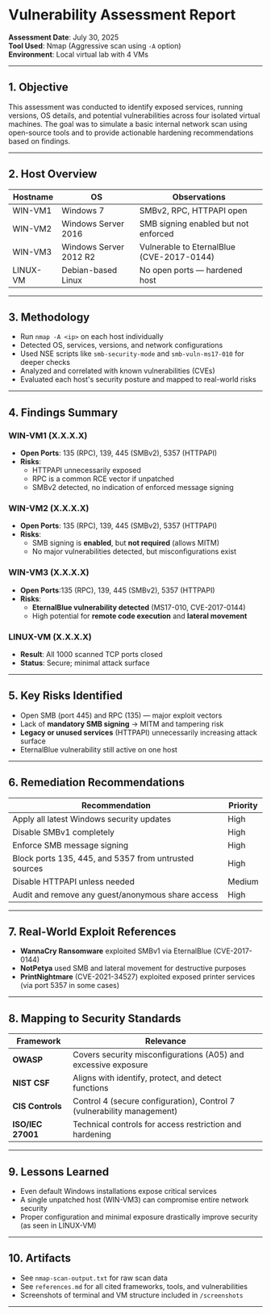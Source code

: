 #  Vulnerability Assessment Report

**Assessment Date**: July 30, 2025  
**Tool Used**: Nmap (Aggressive scan using `-A` option)  
**Environment**: Local virtual lab with 4 VMs 

---

## 1. Objective

This assessment was conducted to identify exposed services, running versions, OS details, and potential vulnerabilities across four isolated virtual machines. The goal was to simulate a basic internal network scan using open-source tools and to provide actionable hardening recommendations based on findings.

---

## 2. Host Overview

| Hostname  | OS         | Observations             |
|-----------|------------|--------------------------|
| WIN-VM1   | Windows 7  | SMBv2, RPC, HTTPAPI open |
| WIN-VM2   | Windows Server 2016 | SMB signing enabled but not enforced |
| WIN-VM3   | Windows Server 2012 R2 | Vulnerable to EternalBlue (CVE-2017-0144) |
| LINUX-VM  | Debian-based Linux | No open ports — hardened host |

---

## 3. Methodology

- Run `nmap -A <ip>` on each host individually
- Detected OS, services, versions, and network configurations
- Used NSE scripts like `smb-security-mode` and `smb-vuln-ms17-010` for deeper checks
- Analyzed and correlated with known vulnerabilities (CVEs)
- Evaluated each host's security posture and mapped to real-world risks

---

## 4. Findings Summary

###  WIN-VM1 (X.X.X.X)
- **Open Ports**: 135 (RPC), 139, 445 (SMBv2), 5357 (HTTPAPI)
- **Risks**:
  - HTTPAPI unnecessarily exposed
  - RPC is a common RCE vector if unpatched
  - SMBv2 detected, no indication of enforced message signing

###  WIN-VM2 (X.X.X.X)
- **Open Ports**: 135 (RPC), 139, 445 (SMBv2), 5357 (HTTPAPI)
- **Risks**:
  - SMB signing is **enabled**, but **not required** (allows MITM)
  - No major vulnerabilities detected, but misconfigurations exist

###  WIN-VM3 (X.X.X.X)
- **Open Ports**:135 (RPC), 139, 445 (SMBv2), 5357 (HTTPAPI)
- **Risks**:
  - **EternalBlue vulnerability detected** (MS17-010, CVE-2017-0144)
  - High potential for **remote code execution** and **lateral movement**

###  LINUX-VM (X.X.X.X)
- **Result**: All 1000 scanned TCP ports closed
- **Status**: Secure; minimal attack surface

---

## 5. Key Risks Identified

- Open SMB (port 445) and RPC (135) — major exploit vectors
- Lack of **mandatory SMB signing** → MITM and tampering risk
- **Legacy or unused services** (HTTPAPI) unnecessarily increasing attack surface
- EternalBlue vulnerability still active on one host

---

## 6. Remediation Recommendations

| Recommendation                          | Priority |
|----------------------------------------|----------|
| Apply all latest Windows security updates | High |
| Disable SMBv1 completely                 | High |
| Enforce SMB message signing             | High |
| Block ports 135, 445, and 5357 from untrusted sources | High |
| Disable HTTPAPI unless needed           | Medium |
| Audit and remove any guest/anonymous share access | High |

---

## 7. Real-World Exploit References

- **WannaCry Ransomware** exploited SMBv1 via EternalBlue (CVE-2017-0144)
- **NotPetya** used SMB and lateral movement for destructive purposes
- **PrintNightmare** (CVE-2021-34527) exploited exposed printer services (via port 5357 in some cases)

---

## 8. Mapping to Security Standards

| Framework | Relevance |
|-----------|-----------|
| **OWASP** | Covers security misconfigurations (A05) and excessive exposure |
| **NIST CSF** | Aligns with identify, protect, and detect functions |
| **CIS Controls** | Control 4 (secure configuration), Control 7 (vulnerability management) |
| **ISO/IEC 27001** | Technical controls for access restriction and hardening |

---

## 9. Lessons Learned

- Even default Windows installations expose critical services
- A single unpatched host (WIN-VM3) can compromise entire network security
- Proper configuration and minimal exposure drastically improve security (as seen in LINUX-VM)

---

## 10. Artifacts

- See `nmap-scan-output.txt` for raw scan data
- See `references.md` for all cited frameworks, tools, and vulnerabilities
- Screenshots of terminal and VM structure included in `/screenshots`

---

